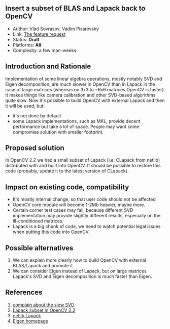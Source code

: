 ## Insert a subset of BLAS and Lapack back to OpenCV

* Author: Vlad Sovrasov, Vadim Pisarevsky
* Link: [The feature request](https://github.com/opencv/opencv/issues/11007)
* Status: **Draft**
* Platforms: **All**
* Complexity: a few man-weeks

## Introduction and Rationale

Implementation of some linear algebra operations, mostly notably SVD and Eigen decomposition, are much slower in OpenCV than in Lapack in the case of large matrices (whereas on 3x3 to ~6x6 matrices OpenCV is faster). It makes things like camera calibration and other SVD-based algorithms quite slow. Now it's possible to build OpenCV with external Lapack and then it will be used, but:

* it's not done by default
* some Lapack implementations, such as MKL, provide decent performance but take a lot of space. People may want some compromise solution with smaller footprint.

## Proposed solution

In OpenCV 2.2 we had a small subset of Lapack (i.e. CLapack from netlib) distributed with and built into OpenCV. It should be possible to restore this code (probably, update it to the latest version of CLapack).

## Impact on existing code, compatibility

* It's mostly internal change, so that user code should not be affected
* OpenCV core module will become 1-2Mb heavier, maybe more.
* Certain corner test cases may fail, because different SVD implementation may provide slightly different results, especially on the ill-conditioned matrices.
* Lapack is a big chunk of code, we need to watch potential legal issues when putting this code into OpenCV.

## Possible alternatives

1. We can explain more clearly how to build OpenCV with external BLAS/Lapack and promote it.
1. We can consider Eigen instead of Lapack, but on large matrices Lapack's SVD and Eigen decomposition is much faster than Eigen.

## References

1. [complain about the slow SVD](https://github.com/opencv/opencv/issues/10084)
1. [Lapack subset in OpenCV 2.2](https://github.com/opencv/opencv/tree/2.2/3rdparty/lapack)
1. [netlib Lapack](http://www.netlib.org/clapack/)
1. [Eigen homepage](http://eigen.tuxfamily.org/index.php?title=Main_Page)